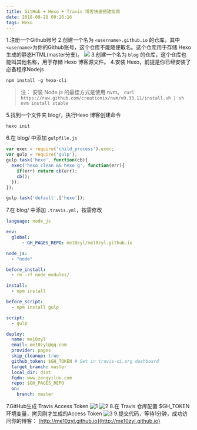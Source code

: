 ```yaml
---
title: GitHub + Hexo + Travis 博客快速搭建指南
date: 2018-09-28 09:26:16
tags: Hexo
---
```

1.注册一个Github账号
2.创建一个名为 `<username>.github.io` 的仓库，其中`<username>`为你的Github账号，这个仓库不能随便取名。这个仓库用于存储 Hexo 生成的静态HTML(master分支)。
![](/hexo/20180928094051867.png)
3.创建一个名为 `blog` 的仓库，这个仓库也能叫其他名称，用于存储 Hexo 博客源文件。
4.安装 Hexo，前提是你已经安装了必备程序Nodejs
    
    npm install -g hexo-cli
    

> 注： 安装 Node.js 的最佳方式是使用 nvm。
    ```
    curl https://raw.github.com/creationix/nvm/v0.33.11/install.sh | sh
    nvm install stable
    ```
    
5.找到一个文件夹 blog/，执行Hexo 博客创建命令
```
hexo init
```
6.在 blog/ 中添加 `gulpfile.js`
```javascript
var exec = require('child_process').exec;
var gulp = require('gulp');
gulp.task('hexo', function(cb){
  exec('hexo clean && hexo g', function(err){
	if(err) return cb(err);
	cb();
  });	
});

gulp.task('default',['hexo']);
```
7.在 blog/ 中添加 `.travis.yml`，按需修改
```yml
language: node_js

env:
  global:
      - GH_PAGES_REPO: me10zyl/me10zyl.github.io

node_js:
  - "node"

before_install:
  - rm -rf node_modules/

install:
  - npm install

before_script:
  - npm install gulp

script:
  - gulp

deploy:
  name: me10zyl
  email: me10zyl@qq.com
  provider: pages
  skip_cleanup: true
  github_token: $GH_TOKEN # Set in travis-ci.org dashboard
  target_branch: master
  local_dir: dist
  fqdn: www.zengyilun.com
  repo: $GH_PAGES_REPO
  on:
    branch: master
```
7.GitHub生成 Travis Access Token
![1](/images/hexo/20180928113319644.png)
![2](/images/hexo/20180928113400040.png)
8.在 Travis 仓库配置 $GH_TOKEN 环境变量，拷贝刚才生成的Access Token
![3](/images/hexo/20180928113446154.png)
9.提交代码，等待1分钟，成功访问你的博客： [http://me10zyl.github.io](http://me10zyl.github.io)

